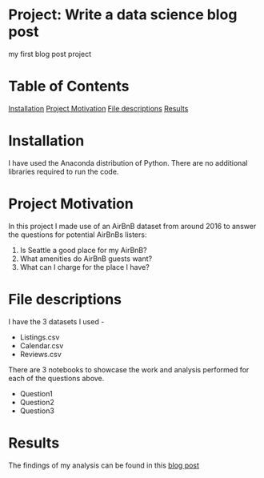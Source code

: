 # Project: Write a data science blog post
my first blog post project

# Table of Contents

[Installation](https://github.com/kirstencampbellyoung/Data-science-blog-post/blob/main/README.md#installation)
[Project Motivation](https://github.com/kirstencampbellyoung/Data-science-blog-post/blob/main/README.md#project-motivation)
[File descriptions](https://github.com/kirstencampbellyoung/Data-science-blog-post/blob/main/README.md#file-descriptions)
[Results](https://github.com/kirstencampbellyoung/Data-science-blog-post/blob/main/README.md#results)

# Installation 

I have used the Anaconda distribution of Python. There are no additional libraries required to run the code. 

# Project Motivation

In this project I made use of an AirBnB dataset from around 2016 to answer the questions for potential AirBnBs listers:
1. Is Seattle a good place for my AirBnB?
2. What amenities do AirBnB guests want?
3. What can I charge for the place I have? 

# File descriptions

I have the 3 datasets I used -
- Listings.csv
- Calendar.csv
- Reviews.csv

There are 3 notebooks to showcase the work and analysis performed for each of the questions above.
- Question1
- Question2
- Question3

# Results

The findings of my analysis can be found in this [blog post](https://medium.com/@kirstencyoung/so-youre-thinking-of-listing-your-property-on-airbnb-aa542beede47)




